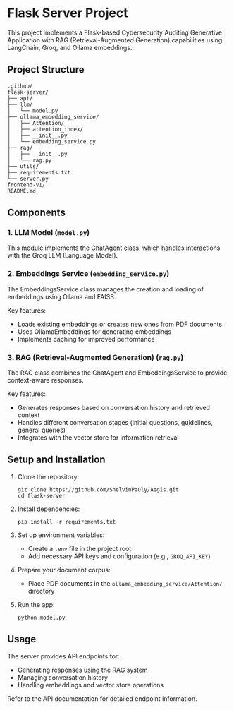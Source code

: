 # Flask Server Project

This project implements a Flask-based Cybersecurity Auditing Generative Application with RAG (Retrieval-Augmented Generation) capabilities using LangChain, Groq, and Ollama embeddings.

## Project Structure

```
.github/
flask-server/
├── api/
├── llm/
│   └── model.py
├── ollama_embedding_service/
│   ├── Attention/
│   ├── attention_index/
│   ├── __init__.py
│   └── embedding_service.py
├── rag/
│   ├── __init__.py
│   └── rag.py
├── utils/
├── requirements.txt
└── server.py
frontend-v1/
README.md
```

## Components

### 1. LLM Model (`model.py`)

This module implements the ChatAgent class, which handles interactions with the Groq LLM (Language Model).

### 2. Embeddings Service (`embedding_service.py`)

The EmbeddingsService class manages the creation and loading of embeddings using Ollama and FAISS.

Key features:
- Loads existing embeddings or creates new ones from PDF documents
- Uses OllamaEmbeddings for generating embeddings
- Implements caching for improved performance

### 3. RAG (Retrieval-Augmented Generation) (`rag.py`)

The RAG class combines the ChatAgent and EmbeddingsService to provide context-aware responses.

Key features:
- Generates responses based on conversation history and retrieved context
- Handles different conversation stages (initial questions, guidelines, general queries)
- Integrates with the vector store for information retrieval

## Setup and Installation

1. Clone the repository:
   ```
   git clone https://github.com/ShelvinPauly/Aegis.git
   cd flask-server
   ```

2. Install dependencies:
   ```
   pip install -r requirements.txt
   ```

3. Set up environment variables:
   - Create a `.env` file in the project root
   - Add necessary API keys and configuration (e.g., `GROQ_API_KEY`)

4. Prepare your document corpus:
   - Place PDF documents in the `ollama_embedding_service/Attention/` directory

5. Run the app:
   ```
   python model.py
   ```

## Usage

The server provides API endpoints for:
- Generating responses using the RAG system
- Managing conversation history
- Handling embeddings and vector store operations

Refer to the API documentation for detailed endpoint information.


